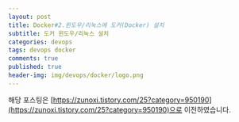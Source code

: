 ```yaml
---
layout: post
title: Docker#2.윈도우/리눅스에 도커(Docker) 설치
subtitle: 도커 윈도우/리눅스 설치
categories: devops
tags: devops docker
comments: true
published: true
header-img: img/devops/docker/logo.png
---
```


해당 포스팅은 [https://zunoxi.tistory.com/25?category=950190](https://zunoxi.tistory.com/25?category=950190)으로 이전하였습니다.
<!--

이번 포스팅에서는 서버에 띄우기 위한 도커파일을 만들기 위해 윈도우와 리눅스에서 도커를 설치해 보려한다.

리눅스가 개발환경인 경우의 설치방법은 생각보다 간편하다. 물론, 테스트 서버에서도 docker 이미지 파일이 돌아가게 해야하므로 테스트 목적의 서버 환경에도 도커를 설치해야한다.

AWS 접속과 관련된 배치파일 생성하는것은 아래 포스팅을 참고

[https://zunoxi.github.io/cloud/2020/01/31/cloud-aws-aws-access/](https://zunoxi.github.io/cloud/2020/01/31/cloud-aws-aws-access/)


---


**(1) Window에 Docker 설치**

먼저 윈도우 설치를 알아보려한다.

1. 가상화 기능 지원 확인 

자, 먼저 본인의 윈도우가 가상환경을 지원하는지 부터 확인해 봐야한다. 윈도우 10버전은 아래와 같이 작업관리자의 가상화 지원여부에서 확인 가능하다.

![그림1](/assets/img/devops/docker/install/1.png)
<br><br>

**2\. Docker 다운로드**

윈도우 7과 윈도우 10 홈 버전 이하는 아래의 링크를 다운로드 하시면 된다.

[https://docs.docker.com/toolbox/toolbox\_install\_windows/](https://docs.docker.com/toolbox/toolbox_install_windows/)


그 이상의 버전(윈도우 10 엔터프라이즈, 프로 등)은 아래 링크에서 다운로드.

[https://docs.docker.com/docker-for-windows/install/#download-docker-for-windows](https://docs.docker.com/docker-for-windows/install/#download-docker-for-windows)
<br><br>

**3\. Docker 설치**

필자가 쓰고있는 지금 환경은 Window 10 enterprise 이기때문에 **docker for window**로 설치를 진행했다. 그 외의 버전은 아래 링크의 방법을 참고 :)

[https://steemit.com/kr/@mystarlight/docker](https://steemit.com/kr/@mystarlight/docker)



본격적인 docker 설치 전, 프로그램 및 기능에서 **Hyper-V**를 설치한다.

![그림2](/assets/img/devops/docker/install/2.png)

![그림3](/assets/img/devops/docker/install/3.png)


설치 후 재부팅 해주면, 로그인 하라고 상태창이 오픈된다. 로그인을 해주고...

![그림4](/assets/img/devops/docker/install/4.png)


작업 표시줄에 고래모양 아이콘이 생긴다. 잘 설치가 된것이다 :) cmd 창에 - **docker version** 을 입력함으로서 확실히 확인해본다. 환경변수로 도커가 등록이 되어 있는지 확인하는 과정이다.

![그림5](/assets/img/devops/docker/install/5.png)

자 이제 윈도우에 docker가 설치가 완료 되었다. 다음은 리눅스에 docker를 설치하는 과정이다.

---
<br><br>

**(2) LINUX(ubuntu)에 Docker 설치**

필자가 본 포스팅에서 사용하는 서버OS는 ubuntu 18.04.3 LTS이며 AWS EC2를 이용중 이다. 온프레미스 환경에서 서버를 운영한다면 물리서버에 RHEL이나 CentOS를 운영하는 환경이 많을테지만, 현재는 작은 프로그램 개발 테스트 중이라 AWS의 힘을 빌리고 있다.

AWS를 사용하여 docker를 설치 시 CLI 화면에서 작업할것이므로 명령어 위주로 기술 하려한다.
<br><br>

> **1\. 환경 세팅**

먼저 docker 설치에 앞서 설치에 필요한 패키지들을 설치한다.

```
$ sudo apt-get update && sudo apt-get install 
	\ apt-transport-https 
        \ ca-certificates 
        \ curl 
        \ software-properties-common
```

다음 패키지 저장소를 추가한다.

```
$ curl -fsSL https://download.docker.com/linux/ubuntu/gpg | sudo apt-key add -
$ sudo add-apt-repository \
   "deb [arch=amd64] https://download.docker.com/linux/ubuntu \
   $(lsb_release -cs) \
   stable"
```

이제 아래의 명령어로 docker의 패키지가 검색이 되는지 확인.

```
sudo apt-get update && sudo apt-cache search docker-ce
```

**docker-ce - Docker: the open-source application container engine** 라는 결과가 출력되면 설치를 진행한다.

**설치가 잘안된다면 아래의 방법으로 해보길 권장**

```
sudo apt-get update
sudo apt install curl


curl -fsSL https://get.docker.com/ | sudo sh


sudo usermod -aG docker $USER # 현재 접속중인 사용자에게 권한주기
sudo usermod -aG docker 사용자 이름 # 사용자에게 권한주기

```
<br><br>

> **2\. Docker 설치**

아래의 명령어를 이용하여 Docker CE 에디션을 설치해 보겠다.

```
$ sudo apt-get update && sudo apt-get install docker-ce
```

현재 상태로는 sudo로 명령어를 입력할 시에만 docker를 접근할 수 있습다. 일반 ubuntu사용자도 접근이 가능하게 끔 아래의 명령어를 한번 더 입력해 주겠다.

```
$ sudo usermod -aG docker $USER
```

![그림6](/assets/img/devops/docker/install/6.png)

서버상에도 정상적으로 Docker 가 설치된것을 알 수 있다.

**\* CentOS에서의 설치는 매우 간단하다. (아래 내용 참고, CentOS7.x 기준)**

```
# Docker & Docker Registry 설치
yum -y install docker docker-registry

#부팅시 실행하도록 등록
systemctl enable docker.service

# Docker 실행
systemctl start docker.service

# docker 스테이터스 확인
systemctl status docker.service

## 설치 후 재시작
reboot
```

(nvdia-docker 설치는 [https://www.leafcats.com/153](https://www.leafcats.com/153) 포스팅을 참고)

**자, 이렇게 Docker를 윈도우, 리눅스 환경에 모두 설치 완료 했다.** **다음 포스팅에서는 본격적으로 Dockerfile을 만들고 이미지를 생성하는것까지 진행 할 예정.**

